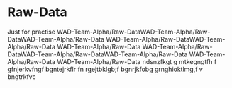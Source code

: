 # Raw-Data
Just for practise
WAD-Team-Alpha/Raw-DataWAD-Team-Alpha/Raw-DataWAD-Team-Alpha/Raw-Data
WAD-Team-Alpha/Raw-DataWAD-Team-Alpha/Raw-Data
WAD-Team-Alpha/Raw-Data
WAD-Team-Alpha/Raw-DataWAD-Team-Alpha/Raw-DataWAD-Team-Alpha/Raw-Data
WAD-Team-Alpha/Raw-Data
WAD-Team-Alpha/Raw-Data
ndsnzfkgt
g mtkegngtfh
f gfnjerkvfngf
bgntejrkflr
fn rgejtbklgb;f
 bgnrjkfobg
 grnghioktlmg,f
 v bngtrkfvc
